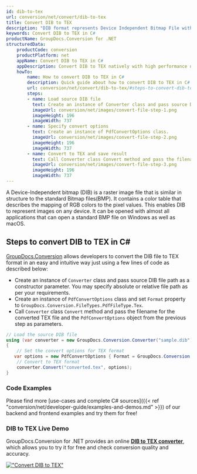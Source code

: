 ```yaml
---
id: dib-to-tex
url: conversion/net/convert/dib-to-tex
title: Convert DIB to TEX
description: "DIB format represents Device Independent Bitmap File with .dib extension. Learn how to convert DIB to TEX file programmatically in C# language using GroupDocs.Conversion for .NET library."
keywords: Convert DIB to TEX in C#
productName: GroupDocs.Conversion for .NET
structuredData:
    productCode: conversion
    productPlatform: net
    appName: Convert DIB to TEX in C#
    appDescription: Convert DIB to TEX natively with high performance using C# language and server side GroupDocs.Conversion for .NET APIs, without the use of any software like Microsoft or Open Office.
    howTo:
        name: How to convert DIB to TEX in C# 
        description: Quick guide about how to convert DIB to TEX in C# with high performance and accuracy.
        url: conversion/net/convert/dib-to-tex/#steps-to-convert-dib-to-tex-in-c
        steps:
        - name: Load source DIB file 
          text: Create an instance of Converter class and pass source DIB file path as a constructor parameter. You may specify absolute or relative file path as per your requirements. 
          imageUrl: conversion/net/images/convert-file-step-1.png
          imageHeight: 196
          imageWidth: 737
        - name: Specify convert options 
          text: Create an instance of PdfConvertOptions class.
          imageUrl: conversion/net/images/convert-file-step-2.png
          imageHeight: 196
          imageWidth: 737
        - name: Convert to TEX and save result 
          text: Call Converter class Convert method and pass the filename for the converted HTML file and the PdfConvertOptions object from the previous step as parameters.
          imageUrl: conversion/net/images/convert-file-step-3.png
          imageHeight: 196
          imageWidth: 737
---
```


A Device-Independent bitmap (DIB) is a raster image file that is similar in structure to the standard Bitmap files(BMP). It contains a color table that describes the mapping of RGB colors to the pixel values. This enables DIB to represent images on any device. It can be opened with almost all applications that can open a standard BMP file on Windows as well as macOS.

## Steps to convert DIB to TEX in C#

[GroupDocs.Conversion](https://products.groupdocs.com/conversion/net) allows developers to convert the DIB file to TEX format in an easy and intuitive way just using a few lines of code as described below:

* Create an instance of `Converter` class and pass source DIB file path as a constructor parameter. You may specify absolute or relative file path as per your requirements. 
* Create an instance of `PdfConvertOptions` class and set `Format` property to `GroupDocs.Conversion.FileTypes.PdfFileType.Tex`.
* Call `Converter` class `Convert` method and pass the filename for the converted TEX file and the `PdfConvertOptions` object from the previous step as parameters.

```csharp
// Load the source DIB file
using (var converter = new GroupDocs.Conversion.Converter("sample.dib"))
{
    // Set the convert options for TEX format
   var options = new PdfConvertOptions { Format = GroupDocs.Conversion.FileTypes.PdfFileType.Tex };
    // Convert to TEX format
    converter.Convert("converted.tex", options);
}
```

### Code Examples

Please find more [use-cases and complete C# sources]({{< ref "conversion/net/developer-guide/examples-and-demos.md" >}}) of our backend and frontend examples and try them for free!

### DIB to TEX Live Demo

GroupDocs.Conversion for .NET provides an online [**DIB to TEX converter**](https://products.groupdocs.app/conversion/dib-to-tex), which allows you to try it for free and check conversion quality and accuracy.

[!["Convert DIB to TEX"](conversion/net/images/convert-to-tex/convert-dib-to-tex.png)](https://products.groupdocs.app/conversion/dib-to-tex)
